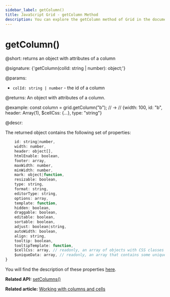 ```yaml
---
sidebar_label: getColumn()
title: JavaScript Grid - getColumn Method 
description: You can explore the getColumn method of Grid in the documentation of the DHTMLX JavaScript UI library. Browse developer guides and API reference, try out code examples and live demos, and download a free 30-day evaluation version of DHTMLX Suite.
---
```


#  getColumn()

@short: returns an object with attributes of a column

@signature: {'getColumn(colId: string | number): object;'}

@params:
- `colId: string | number` - the id of a column

@returns:
An object with attributes of a column.

@example:
const column = grid.getColumn("b"); // ->
// {width: 100, id: "b", header: Array(1), $cellCss: {…}, type: "string"}

@descr:

The returned object contains the following set of properties:

```javascript
	id: string|number,
	width: number,
	header: object[],
	htmlEnable: boolean,
	footer: array,
	maxWidth: number,
	minWidth: number,
	mark: object|function,
	resizable: boolean,
	type: string,
	format: string,
	editorType: string,
	options: array,
	template: function,
	hidden: boolean,
	draggable: boolean,
	editable: boolean,
	sortable: boolean,
	adjust: boolean|string,
	autoWidth: boolean,
	align: string,
	tooltip: boolean,
	tooltipTemplate: function,
	$cellCss: array, // readonly, an array of objects with CSS classes (as key:value pairs) for each cell of a column
	$uniqueData: array, // readonly, an array that contains some unique data, can't be redefined
}
```

You will find the description of these properties [here](grid/api/api_gridcolumn_properties.md).

**Related API:** [setColumns()](grid/api/grid_setcolumns_method.md)

**Related article:** [Working with columns and cells](grid/usage.md#working-with-columns-and-cells)


